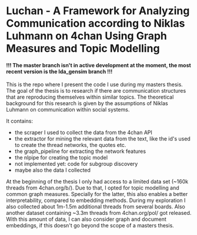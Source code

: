 # Luchan - A Framework for Analyzing Communication according to Niklas Luhmann on 4chan Using Graph Measures and Topic Modelling
#### !!! The master branch isn't in active development at the moment, the most recent version is the lda_gensim branch !!!

This is the repo where I present the code I use during my masters thesis. The goal of the thesis is to research if there are communication structures that are reproducing themselves within similar topics. The theoretical background for this research is given by the assumptions of Niklas Luhmann on communication within social systems.

It contains:
- the scraper I used to collect the data from the 4chan API
- the extractor for mining the relevant data from the text, like the id's used to create the thread networks, the quotes etc.
- the graph_pipeline for extracting the network features
- the nlpipe for creating the topic model
- not implemented yet: code for subgroup discovery
- maybe also the data I collected

At the beginning of the thesis I only had access to a limited data set (~160k threads from 4chan.org/b/). Due to that, I opted for topic modelling and common graph measures. Specially for the latter, this also enables a better interpretability, compared to embedding methods. During my exploration I also collected about 1m-1.5m additional threads from several boards. Also another dataset containing ~3.3m threads from 4chan.org/pol/ got released. With this amount of data, I can also consider graph and document embeddings, if this doesn't go beyond the scope of a masters thesis.




